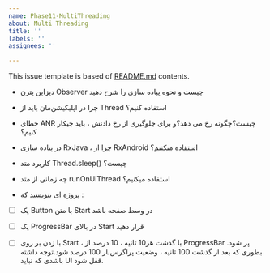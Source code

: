 ```yaml
---
name: Phase11-MultiThreading
about: Multi Threading
title: ''
labels: ''
assignees: ''

---
```


This issue template is based of [README.md](README.md) contents.

- دیزاین پترن Observer چیست و نحوه پیاده سازی را شرح دهید 

- چرا در اپلیکیشن‌مان باید از Thread استفاده کنیم؟ 

- خطای ANR چیست؟چگونه رخ می دهد؟و برای جلوگیری از رخ دادنش ، باید چیکار کنیم؟ 

- در پیاده سازی RxJava ، چرا از RxAndroid استفاده میکنیم؟ 

- کاربرد متد Thread.sleep() چیست؟ 

- چه زمانی از متد runOnUiThread استفاده  میکنیم؟ 

- پروژه ای بنویسید که : 

-[ ]  یک Button با متن Start در وسط صفحه باشد 

-[ ]  یک ProgressBar در بالای Start قرار دهید 

-[ ]  با زدن بر روی Start ، با گذشت هر10 ثانیه ، 10 درصد از ProgressBar پر شود. بطوری که بعد از گذشت 100 ثانیه ، وضعیت پراگرس‌بار 100 درصد شود.توجه داشته باشدی که نباید UI قفل شود. 

 </div>
